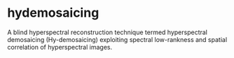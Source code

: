 # hydemosaicing
A blind hyperspectral reconstruction technique termed hyperspectral demosaicing (Hy-demosaicing) exploiting spectral low-rankness and spatial correlation of hyperspectral images.
